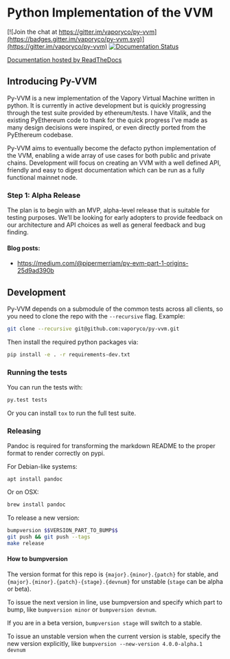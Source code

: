 # Python Implementation of the VVM

[![Join the chat at https://gitter.im/vaporyco/py-vvm](https://badges.gitter.im/vaporyco/py-vvm.svg)](https://gitter.im/vaporyco/py-vvm)
[![Documentation Status](https://readthedocs.org/projects/py-vvm/badge/?version=latest)](http://py-vvm.readthedocs.io/en/latest/?badge=latest)

[Documentation hosted by ReadTheDocs](http://py-vvm.readthedocs.io/en/latest/)


## Introducing Py-VVM

Py-VVM is a new implementation of the Vapory Virtual Machine written in
python. It is currently in active development but is quickly progressing
through the test suite provided by ethereum/tests. I have Vitalik, and the
existing PyEthereum code to thank for the quick progress I’ve made as many
design decisions were inspired, or even directly ported from the PyEthereum
codebase.

Py-VVM aims to eventually become the defacto python implementation of the VVM,
enabling a wide array of use cases for both public and private chains.
Development will focus on creating an VVM with a well defined API, friendly and
easy to digest documentation which can be run as a fully functional mainnet
node.

### Step 1: Alpha Release

The plan is to begin with an MVP, alpha-level release that is suitable for
testing purposes. We’ll be looking for early adopters to provide feedback on
our architecture and API choices as well as general feedback and bug finding.

#### Blog posts:

- https://medium.com/@pipermerriam/py-evm-part-1-origins-25d9ad390b


## Development
Py-VVM depends on a submodule of the common tests across all clients,
so you need to clone the repo with the `--recursive` flag. Example:

```sh
git clone --recursive git@github.com:vaporyco/py-vvm.git
```

Then install the required python packages via:

```sh
pip install -e . -r requirements-dev.txt
```


### Running the tests

You can run the tests with:

```sh
py.test tests
```

Or you can install `tox` to run the full test suite.


### Releasing

Pandoc is required for transforming the markdown README to the proper format to
render correctly on pypi.

For Debian-like systems:

```
apt install pandoc
```

Or on OSX:

```sh
brew install pandoc
```

To release a new version:

```sh
bumpversion $$VERSION_PART_TO_BUMP$$
git push && git push --tags
make release
```


#### How to bumpversion

The version format for this repo is `{major}.{minor}.{patch}` for stable, and
`{major}.{minor}.{patch}-{stage}.{devnum}` for unstable (`stage` can be alpha or beta).

To issue the next version in line, use bumpversion and specify which part to bump,
like `bumpversion minor` or `bumpversion devnum`.

If you are in a beta version, `bumpversion stage` will switch to a stable.

To issue an unstable version when the current version is stable, specify the
new version explicitly, like `bumpversion --new-version 4.0.0-alpha.1 devnum`
